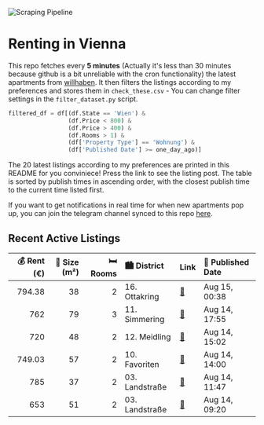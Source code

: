 ![Scraping Pipeline](https://github.com/AthomsG/renting-in-vienna/actions/workflows/run_pipeline.yml/badge.svg)


# Renting in Vienna

This repo fetches every **5 minutes** (Actually it's less than 30 minutes because github is a bit unreliable with the cron functionality) the latest apartments from [willhaben](https://www.willhaben.at/).
It then filters the listings according to my preferences and stores them in `check_these.csv` - You can change filter settings in the `filter_dataset.py` script.

```python
filtered_df = df[(df.State == 'Wien') & 
                 (df.Price < 800) &
                 (df.Price > 400) &
                 (df.Rooms > 1) &
                 (df['Property Type'] == 'Wohnung') &
                 (df['Published Date'] >= one_day_ago)]
```

The 20 latest listings according to my preferences are printed in this README for you conviniece! Press the link to see the listing post.
The table is sorted by publish times in ascending order, with the closest publish time to the current time listed first.

If you want to get notifications in real time for when new apartments pop up, you can join the telegram channel synced to this repo [here](https://t.me/+1HPAYOf5BSsyNTlk).

## Recent Active Listings

|   💰 Rent (€) |   📏 Size (m²) |   🛏️ Rooms | 🏙️ District    | Link                                                                                                                                                                                        | 📅 Published Date   |
|-------------:|--------------:|-----------:|:---------------|:--------------------------------------------------------------------------------------------------------------------------------------------------------------------------------------------|:-------------------|
|       794.38 |            38 |          2 | 16. Ottakring  | [🔗](https://www.willhaben.at/iad/immobilien/d/mietwohnungen/wien/wien-1160-ottakring/2-zi-neubau-%2B-balkon--k%C3%BCche---3.stock--zeitgem%C3%A4%C3%9F-ausstattung-834096900/)              | Aug 15, 00:38      |
|       762    |            79 |          3 | 11. Simmering  | [🔗](https://www.willhaben.at/iad/immobilien/d/mietwohnungen/wien/wien-1110-simmering/helle-3-zimmer-wohnung-im-gr%C3%BCnderzeithaus-direkt-vom-eigent%C3%BCmer-1593206037/)                 | Aug 14, 17:55      |
|       720    |            48 |          2 | 12. Meidling   | [🔗](https://www.willhaben.at/iad/immobilien/d/mietwohnungen/wien/wien-1120-meidling/wohnung-in-ruhelage-zu-vermieten-1625265733/)                                                           | Aug 14, 15:02      |
|       749.03 |            57 |          2 | 10. Favoriten  | [🔗](https://www.willhaben.at/iad/immobilien/d/mietwohnungen/wien/wien-1100-favoriten/helle-2-zimmer-wohnung-beim-gellertplatz-im-10.bezirk%21-1602227024/)                                  | Aug 14, 14:00      |
|       785    |            37 |          2 | 03. Landstraße | [🔗](https://www.willhaben.at/iad/immobilien/d/mietwohnungen/wien/wien-1030-landstra%C3%9Fe/2-zimmer-wohnung-neubau-mit-loggia-k%C3%BCche-und-kellerabteil-in-top-lage-/pg44-og4-949351578/) | Aug 14, 11:47      |
|       653    |            51 |          2 | 03. Landstraße | [🔗](https://www.willhaben.at/iad/immobilien/d/mietwohnungen/wien/wien-1030-landstra%C3%9Fe/%21%21-anfragenstop%21%21-helle-wohnung-im-3.-bezirk-1999661513/)                                | Aug 14, 09:20      |
